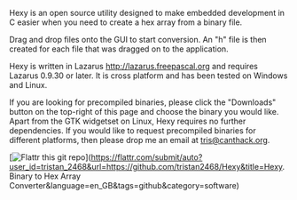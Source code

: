 Hexy is an open source utility designed to make embedded development in C easier when you need to create a hex array from a binary file.

Drag and drop files onto the GUI to start conversion. An "h" file is then created for each file that was dragged on to the application.

Hexy is written in Lazarus http://lazarus.freepascal.org and requires Lazarus 0.9.30 or later. It is cross platform and has been tested on Windows and Linux.

If you are looking for precompiled binaries, please click the "Downloads" button on the top-right of this page and choose the binary you would like. Apart from the GTK widgetset on Linux, Hexy requires no further dependencies.
If you would like to request precompiled binaries for different platforms, then please drop me an email at tris@canthack.org.

[![Flattr this git repo](http://api.flattr.com/button/flattr-badge-large.png)](https://flattr.com/submit/auto?user_id=tristan_2468&url=https://github.com/tristan2468/Hexy&title=Hexy. Binary to Hex Array Converter&language=en_GB&tags=github&category=software) 
